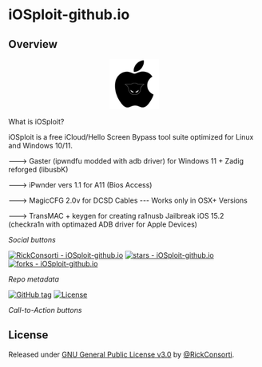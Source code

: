 # iOSploit-github.io

## Overview
</div>
<div align="center">
    <a href="https://iosploit.github.io/">
        <img src="iOSploit.png"
            alt="Discover iOS cracking"
            title="Go to website"
            width="100" >
    </a>
</div>



What is iOSploit?

iOSploit is a free iCloud/Hello Screen Bypass tool suite optimized for Linux and Windows 10/11.

---> Gaster (ipwndfu modded with adb driver) for Windows 11 + Zadig reforged (libusbK)

---> iPwnder vers 1.1 for A11 (Bios Access)

---> MagicCFG 2.0v for DCSD Cables --- Works only in OSX+ Versions

---> TransMAC + keygen for creating ra1nusb Jailbreak iOS 15.2 (checkra1n with optimazed ADB driver for Apple Devices)





<i>Social buttons</i>

<a href="https://github.com/RickConsorti/iOSploit-github.io" title="Go to GitHub repo"><img src="https://img.shields.io/static/v1?label=RickConsorti&message=iOSploit-github.io&color=blue&logo=github" alt="RickConsorti - iOSploit-github.io"></a>
<a href="https://github.com/RickConsorti/iOSploit-github.io"><img src="https://img.shields.io/github/stars/mnxsija/iOSploit-github.io?style=social" alt="stars - iOSploit-github.io"></a>
<a href="https://github.com/RickConsorti/iOSploit-github.io"><img src="https://img.shields.io/github/forks/mnxsija/iOSploit-github.io?style=social" alt="forks - iOSploit-github.io"></a>

<i>Repo metadata</i>

<a href="https://github.com/RickConsorti/iOSploit-github.io/releases/"><img src="https://img.shields.io/github/tag/RickConsorti/iOSploit-github.io?include_prereleases=&sort=semver&color=blue" alt="GitHub tag"></a>
<a href="#license"><img src="https://img.shields.io/badge/License-GNU_General_Public_License_v3.0-blue" alt="License"></a>

<i>Call-to-Action buttons</i>

<div align="center">
</div>
<h2>License</h2>
Released under <a href="/LICENSE">GNU General Public License v3.0</a> by <a href="https://github.com/mnxsija">@RickConsorti</a>.

